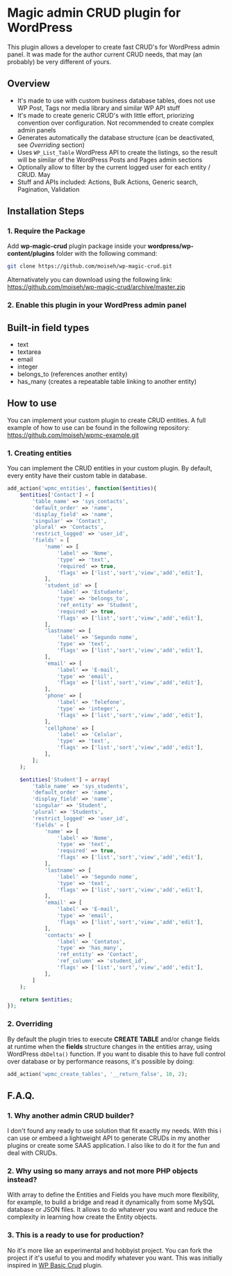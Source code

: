 # Magic admin CRUD plugin for WordPress

This plugin allows a developer to create fast CRUD's for WordPress admin panel. It was made for the author current CRUD needs, that may (an probably) be very different of yours.

## Overview

* It's made to use with custom business database tables, does not use WP Post, Tags nor media library and similar WP API stuff
* It's made to create generic CRUD's with little effort, priorizing convention over configuration. Not recommended to create complex admin panels
* Generates automatically the database structure (can be deactivated, see *Overriding* section)
* Uses `WP_List_Table` WordPress API to create the listings, so the result will be similar of the WordPress Posts and Pages admin sections
* Optionally allow to filter by the current logged user for each entity / CRUD. May
* Stuff and APIs included: Actions, Bulk Actions, Generic search, Pagination, Validation

## Installation Steps

### 1. Require the Package

Add **wp-magic-crud** plugin package inside your **wordpress/wp-content/plugins** folder with the following command:

```bash
git clone https://github.com/moiseh/wp-magic-crud.git
```

Alternativately you can download using the following link: https://github.com/moiseh/wp-magic-crud/archive/master.zip

### 2. Enable this plugin in your WordPress admin panel

## Built-in field types

* text
* textarea
* email
* integer
* belongs_to (references another entity)
* has_many (creates a repeatable table linking to another entity)

## How to use

You can implement your custom plugin to create CRUD entities.
A full example of how to use can be found in the following repository: https://github.com/moiseh/wpmc-example.git

### 1. Creating entities

You can implement the CRUD entities in your custom plugin.
By default, every entity have their custom table in database.

```php
add_action('wpmc_entities', function($entities){
    $entities['Contact'] = [
        'table_name' => 'sys_contacts',
        'default_order' => 'name',
        'display_field' => 'name',
        'singular' => 'Contact',
        'plural' => 'Contacts',
        'restrict_logged' => 'user_id',
        'fields' = [
            'name' => [
                'label' => 'Nome',
                'type' => 'text',
                'required' => true,
                'flags' => ['list','sort','view','add','edit'],
            ],
            'student_id' => [
                'label' => 'Estudante',
                'type' => 'belongs_to',
                'ref_entity' => 'Student',
                'required' => true,
                'flags' => ['list','sort','view','add','edit'],
            ],
            'lastname' => [
                'label' => 'Segundo nome',
                'type' => 'text',
                'flags' => ['list','sort','view','add','edit'],
            ],
            'email' => [
                'label' => 'E-mail',
                'type' => 'email',
                'flags' => ['list','sort','view','add','edit'],
            ],
            'phone' => [
                'label' => 'Telefone',
                'type' => 'integer',
                'flags' => ['list','sort','view','add','edit'],
            ],
            'cellphone' => [
                'label' => 'Celular',
                'type' => 'text',
                'flags' => ['list','sort','view','add','edit'],
            ],
        ];
    );

    $entities['Student'] = array(
        'table_name' => 'sys_students',
        'default_order' => 'name',
        'display_field' => 'name',
        'singular' => 'Student',
        'plural' => 'Students',
        'restrict_logged' => 'user_id',
        'fields' = [
            'name' => [
                'label' => 'Nome',
                'type' => 'text',
                'required' => true,
                'flags' => ['list','sort','view','add','edit'],
            ],
            'lastname' => [
                'label' => 'Segundo nome',
                'type' => 'text',
                'flags' => ['list','sort','view','add','edit'],
            ],
            'email' => [
                'label' => 'E-mail',
                'type' => 'email',
                'flags' => ['list','sort','view','add','edit'],
            ],
            'contacts' => [
                'label' => 'Contatos',
                'type' => 'has_many',
                'ref_entity' => 'Contact',
                'ref_column' => 'student_id',
                'flags' => ['list','sort','view','add','edit'],
            ],
        ]
    );

    return $entities;
});
```

### 2. Overriding

By default the plugin tries to execute **CREATE TABLE** and/or change fields at runtime when the **fields** structure changes in the entities array, using WordPress `dbDelta()` function. If you want to disable this to have full control over database or by performance reasons, it's possible by doing:

```php
add_action('wpmc_create_tables', '__return_false', 10, 2);
```

## F.A.Q.

### 1. Why another admin CRUD builder?

I don't found any ready to use solution that fit exactly my needs. With this i can use or embeed a lightweight API to generate CRUDs in my another plugins or create some SAAS application. I also like to do it for the fun and deal with CRUDs.

### 2. Why using so many arrays and not more PHP objects instead?

With array to define the Entities and Fields you have much more flexibility, for example, to build a bridge and read it dynamically from some MySQL database or JSON files. It allows to do whatever you want and reduce the complexity in learning how create the Entity objects.

### 3. This is a ready to use for production?

No it's more like an experimental and hobbyist project. You can fork the project if it's useful to you and modify whatever you want. This was initially inspired in [WP Basic Crud](https://wordpress.org/plugins/wp-basic-crud/) plugin.